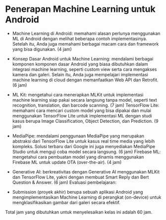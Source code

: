 # Penerapan Machine Learning untuk Android



- Machine Learning di Android: memahami alasan perlunya menggunakan ML di Android dengan melihat beberapa contoh implementasinya. Setelah itu, Anda juga memahami berbagai macam cara dan framework yang bisa digunakan. (4 jam)
- Konsep Dasar Android untuk Machine Learning: mendalami berbagai komponen komponen dasar Android yang biasa dibutuhkan dalam integrasi machine learning, seperti custom view serta cara mengakses kamera dan galeri. Selain itu, Anda juga mempelajari implementasi machine learning di cloud dengan memanfaatkan Web API dan Retrofit. (6 jam)
- ML Kit: mengetahui cara menerapkan MLKit untuk implementasi machine learning siap pakai secara langsung tanpa model, seperti text recognition, translation, dan barcode scanning. (7 jam)
TensorFlow Lite: memahami cara mencari custom model yang bisa dipakai dan mulai menggunakan TensorFlow Lite untuk implementasi ML dengan studi kasus berupa Image Classification, Object Detection, dan Prediction. (9 jam)
- MediaPipe: mendalami penggunaan MediaPipe yang merupakan abstraksi dari TensorFlow Lite untuk kasus real time media yang lebih kompleks. Solusi terbaru dari Google ini juga menyediakan MediaPipe Studio untuk menguji coba model secara langsung. (6 jam)
Firebase ML: mengetahui cara pembuatan model yang dinamis menggunakan Firebase ML untuk update OTA (over-the-air). (4 jam)
- Generative AI: berkreativitas dengan Generative AI menggunakan MLKit dan TensorFlow Lite, yakni dengan membuat Smart Reply dan Bert Question & Answer. (6 jam) 
Evaluasi pembelajaran: 

- Submission (proyek akhir) berupa sebuah aplikasi Android yang mengimplementasikan Machine Learning di perangkat (on-device) untuk mengklasifikasikan gambar dari galeri secara efektif.


Total jam yang dibutuhkan untuk menyelesaikan kelas ini adalah 60 jam.

